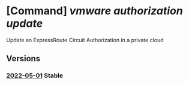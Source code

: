 # [Command] _vmware authorization update_

Update an ExpressRoute Circuit Authorization in a private cloud

## Versions

### [2022-05-01](/Resources/mgmt-plane/L3N1YnNjcmlwdGlvbnMve30vcmVzb3VyY2Vncm91cHMve30vcHJvdmlkZXJzL21pY3Jvc29mdC5hdnMvcHJpdmF0ZWNsb3Vkcy97fS9hdXRob3JpemF0aW9ucy97fQ==/2022-05-01.xml) **Stable**

<!-- mgmt-plane /subscriptions/{}/resourcegroups/{}/providers/microsoft.avs/privateclouds/{}/authorizations/{} 2022-05-01 -->
